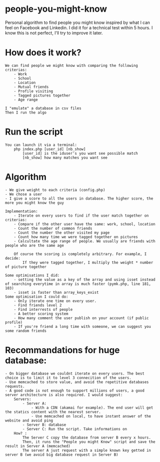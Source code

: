 people-you-might-know
=====================
Personal algorithm to find people you might know inspired by what I can feel on Facebook and Linkedin.
I did it for  a technical test within 5 hours.
I know this is not perfect, I'll try to improve it later.

How does it work?
=====================
	We can find people we might know with comparing the following criterias: 
		- Work
		- School
		- Location
		- Mutual friends
		- Profile visiting
		- Tagged pictures together
		- Age range

	I "emulate" a database in csv files
	Then I run the algo


Run the script
=====================
	You can launch it via a terminal:
		php index.php [user_id] [nb_show]
			[user_id] is the iduser's you want see possible match
			[nb_show] how many matches you want see

Algorithm
=====================
	
	- We give weight to each criteria (config.php)
	- We chose a user
	- I give a score to all the users in database. The higher score, the more you might know the guy
		
	Implementation:
		- Iterate on every users to find if the user match together on criterias:
		- Compare if the other user have the same: work, school, location
		- Count the number of common friends
		- Count the number the other visited my page
		- Count how many time we were tagged together on pictures
		- Calcultate the age range of people. We usually are friends with people who are the same age
		
		Of course the scoring is completely arbitrary. For example, I decide:
			If they were tagged together, I multiply the weight * number of picture together

	Some optimisations I did: 
		- setting the value as a key of the array and using isset instead of searching everytime in array is much faster (pymk.php, line 181, 103)
		- isset is faster than array_keys_exist
	Some optimisation I could do:
		- Only iterate one time on every user.
		- Find friends level 2
		- Find interrests of people
		- A better scoring system
		- How many comment the user publish on your account (if public profile)
		- If you're friend a long time with someone, we can suggest you some random friends

Recommandations for huge database:
=====================				
	
	- On bigger database we couldnt iterate on every users. The best choice is to limit it to level 3 connecition of the users.
	- Use memcached to store value, and avoid the repetitive databases requests.
	- A good code is not enough to support millions of users, a good server architecture is also required. I would suggest:
		Servers:
			- Server A:
				- With a CDN (akamai for example). The end user will get the statics content with the nearest server.
				- Use memcached on local, to have instant answer of the website and avoid ping
			- Server B: database 
			- Server C: Run the script. Take informations on
		How? : 
			The Server C copy the database from server B every x hours. 
			Then, it runs the "People you might Know" script and save the result in Server A (memcached)
			The server A just request with a simple known key getted in server B (we avoid big database request in Server B)
